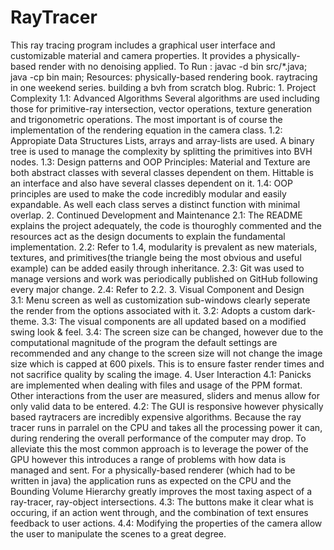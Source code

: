 # RayTracer
This ray tracing program includes a graphical user interface and customizable material and camera properties.
It provides a physically-based render with no denoising applied. 
To Run : javac -d bin src/*.java; java -cp bin main; 
Resources:
    physically-based rendering book.
    raytracing in one weekend series.
    building a bvh from scratch blog.
Rubric:
    1. Project Complexity
        1.1: Advanced Algorithms
            Several algorithms are used including those for primitive-ray intersection, vector operations, texture generation and trigonometric operations.
            The most important is of course the implementation of the rendering equation in the camera class.
        1.2: Appropiate Data Structures
            Lists, arrays and array-lists are used. A binary tree is used to manage the complexity by splitting the primitives into BVH nodes.
        1.3: Design patterns and OOP Principles:
            Material and Texture are both abstract classes with several classes dependent on them. Hittable is an interface and also have several classes
            dependent on it.
        1.4:
            OOP principles are used to make the code incredibly modular and easily expandable. As well each class serves a distinct function with minimal
            overlap.
    2. Continued Development and Maintenance
        2.1: 
            The README explains the project adequately, the code is thouroghly commented and the resources act as the design documents to explain the fundamental
            implementation.
        2.2:
            Refer to 1.4, modularity is prevalent as new materials, textures, and primitives(the triangle being the most obvious and useful example) can be added
            easily through inheritance.
        2.3:
            Git was used to manage versions and work was periodically published on GitHub following every major change.
        2.4:
            Refer to 2.2.
    3. Visual Component and Design  
        3.1:
            Menu screen as well as customization sub-windows clearly seperate the render from the options associated with it.
        3.2:
            Adopts a custom dark-theme.
        3.3:
            The visual components are all updated based on a modified swing look & feel.
        3.4:
            The screen size can be changed, however due to the computational magnitude of the program the default settings are recommended and any change to the screen size 
            will not change the image size which is capped at 600 pixels. This is to ensure faster render times and not sacrifice quality by scaling the image.
    4. User Interaction
        4.1:
            Panicks are implemented when dealing with files and usage of the PPM format. Other interactions from the user are measured, sliders and menus allow for only valid
            data to be entered.
        4.2:
            The GUI is responsive however physically based raytracers are incredibly expensive algorithms. Because the ray tracer runs in parralel on the CPU and takes all the processing
            power it can, during rendering the overall performance of the computer may drop. To alleviate this the most common approach is to leverage the power of the GPU however this
            introduces a range of problems with how data is managed and sent. For a physically-based renderer (which had to be written in java) the application runs as expected on the CPU 
            and the Bounding Volume Hierarchy greatly improves the most taxing aspect of a ray-tracer, ray-object intersections.
        4.3: 
            The buttons make it clear what is occuring, if an action went through, and the combination of text ensures feedback to user actions.
        4.4: 
            Modifying the properties of the camera allow the user to manipulate the scenes to a great degree. 
        
